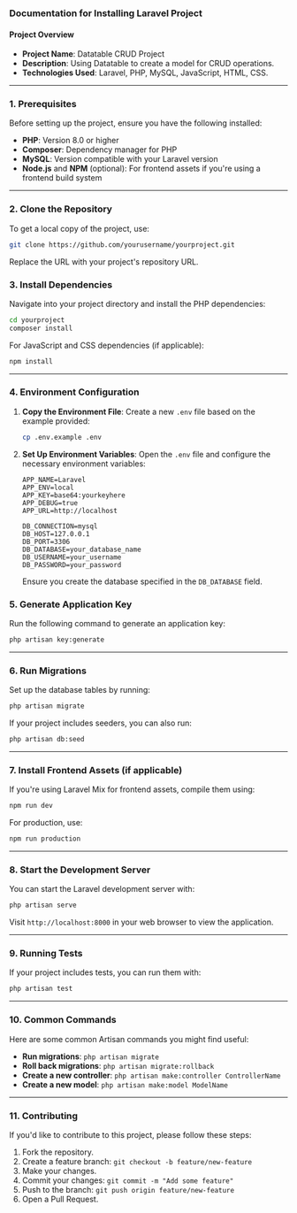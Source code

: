 
### Documentation for Installing Laravel Project

#### Project Overview

- **Project Name**: Datatable CRUD Project
- **Description**: Using Datatable to create a model for CRUD operations.
- **Technologies Used**: Laravel, PHP, MySQL, JavaScript, HTML, CSS.

---

### 1. Prerequisites

Before setting up the project, ensure you have the following installed:

- **PHP**: Version 8.0 or higher
- **Composer**: Dependency manager for PHP
- **MySQL**: Version compatible with your Laravel version
- **Node.js** and **NPM** (optional): For frontend assets if you're using a frontend build system

---

### 2. Clone the Repository

To get a local copy of the project, use:

```bash
git clone https://github.com/yourusername/yourproject.git
```

Replace the URL with your project's repository URL.

### 3. Install Dependencies

Navigate into your project directory and install the PHP dependencies:

```bash
cd yourproject
composer install
```

For JavaScript and CSS dependencies (if applicable):

```bash
npm install
```

---

### 4. Environment Configuration

1. **Copy the Environment File**:
   Create a new `.env` file based on the example provided:

   ```bash
   cp .env.example .env
   ```

2. **Set Up Environment Variables**:
   Open the `.env` file and configure the necessary environment variables:

   ```plaintext
   APP_NAME=Laravel
   APP_ENV=local
   APP_KEY=base64:yourkeyhere
   APP_DEBUG=true
   APP_URL=http://localhost

   DB_CONNECTION=mysql
   DB_HOST=127.0.0.1
   DB_PORT=3306
   DB_DATABASE=your_database_name
   DB_USERNAME=your_username
   DB_PASSWORD=your_password
   ```

   Ensure you create the database specified in the `DB_DATABASE` field.

### 5. Generate Application Key

Run the following command to generate an application key:

```bash
php artisan key:generate
```

---

### 6. Run Migrations

Set up the database tables by running:

```bash
php artisan migrate
```

If your project includes seeders, you can also run:

```bash
php artisan db:seed
```

---

### 7. Install Frontend Assets (if applicable)

If you're using Laravel Mix for frontend assets, compile them using:

```bash
npm run dev
```

For production, use:

```bash
npm run production
```

---

### 8. Start the Development Server

You can start the Laravel development server with:

```bash
php artisan serve
```

Visit `http://localhost:8000` in your web browser to view the application.

---

### 9. Running Tests

If your project includes tests, you can run them with:

```bash
php artisan test
```

---

### 10. Common Commands

Here are some common Artisan commands you might find useful:

- **Run migrations**: `php artisan migrate`
- **Roll back migrations**: `php artisan migrate:rollback`
- **Create a new controller**: `php artisan make:controller ControllerName`
- **Create a new model**: `php artisan make:model ModelName`

---

### 11. Contributing

If you'd like to contribute to this project, please follow these steps:

1. Fork the repository.
2. Create a feature branch: `git checkout -b feature/new-feature`
3. Make your changes.
4. Commit your changes: `git commit -m "Add some feature"`
5. Push to the branch: `git push origin feature/new-feature`
6. Open a Pull Request.
 